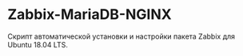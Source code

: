 # Zabbix-MariaDB-NGINX
Скрипт автоматической установки и настройки пакета Zabbix для Ubuntu 18.04 LTS.

